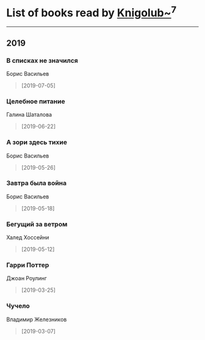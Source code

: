 # List of books read by [Knigolub~](https://plus.google.com/u/0/111878597279669641685/)<sup>7</sup>
---

## 2019

### В списках не значился
Борис Васильев
> [2019-07-05] 


### Целебное питание
Галина Шаталова
> [2019-06-22] 


### А зори здесь тихие
Борис Васильев
> [2019-05-26] 


### Завтра была война
Борис Васильев
> [2019-05-18] 


### Бегущий за ветром
Халед Хоссейни
> [2019-05-12] 


### Гарри Поттер
Джоан Роулинг
> [2019-03-25] 


### Чучело
Владимир Железников
> [2019-03-07] 



